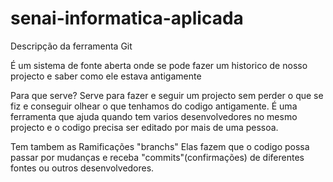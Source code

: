 # senai-informatica-aplicada

Descripção da ferramenta Git

É um sistema de fonte aberta onde se pode fazer um historico de nosso projecto e saber como ele estava antigamente  

Para que serve?
Serve para fazer e seguir um projecto sem perder o que se fiz e conseguir olhear o que tenhamos do codigo antigamente. É uma ferramenta que ajuda  quando tem varios desenvolvedores no mesmo projecto e o codigo precisa ser editado por mais de uma pessoa.

Tem tambem as Ramificações "branchs"
 Elas fazem que o codigo possa  passar por mudanças e receba "commits"(confirmações) de diferentes fontes ou outros desenvolvedores.
